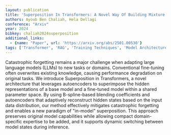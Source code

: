 ```yaml
---
layout: publication
title: 'Superposition In Transformers: A Novel Way Of Building Mixture Of Experts'
authors: Ayoub Ben Chaliah, Hela Dellagi
conference: "Arxiv"
year: 2024
bibkey: chaliah2024superposition
additional_links:
  - {name: "Paper", url: 'https://arxiv.org/abs/2501.00530'}
tags: ['Transformer', 'RAG', 'Training Techniques', 'Model Architecture', 'Fine-Tuning', 'Reinforcement Learning', 'Pretraining Methods']
---
```

Catastrophic forgetting remains a major challenge when adapting large
language models (LLMs) to new tasks or domains. Conventional fine-tuning often
overwrites existing knowledge, causing performance degradation on original
tasks. We introduce Superposition in Transformers, a novel architecture that
leverages autoencoders to superimpose the hidden representations of a base
model and a fine-tuned model within a shared parameter space. By using
B-spline-based blending coefficients and autoencoders that adaptively
reconstruct hidden states based on the input data distribution, our method
effectively mitigates catastrophic forgetting and enables a new paradigm of
"in-model" superposition. This approach preserves original model capabilities
while allowing compact domain-specific expertise to be added, and it supports
dynamic switching between model states during inference.
